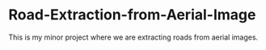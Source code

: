 # Road-Extraction-from-Aerial-Image
This is my minor project where we are extracting roads from aerial images.
